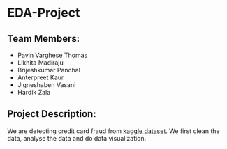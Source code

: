 # EDA-Project
## Team Members: 
  * Pavin Varghese Thomas
  * Likhita Madiraju
  * Brijeshkumar Panchal
  * Anterpreet Kaur
  * Jigneshaben Vasani
  * Hardik Zala

## Project Description: 
We are detecting credit card fraud from [kaggle dataset](https://www.kaggle.com/datasets/dumburanjith/house-sales-prediction-and-classification). We first clean the data, analyse the data and do data visualization. 
